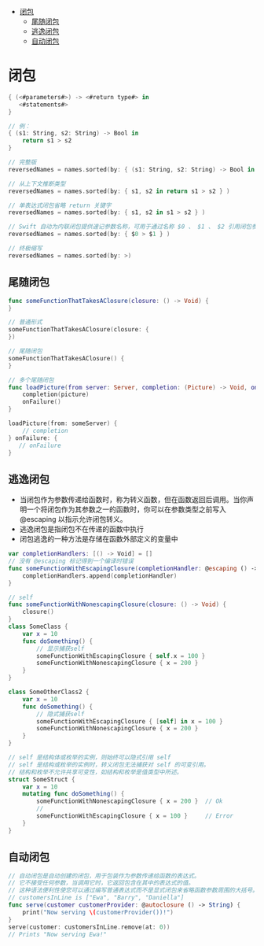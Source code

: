 <!-- @import "[TOC]" {cmd="toc" depthFrom=1 depthTo=6 orderedList=false} -->

<!-- code_chunk_output -->

- [闭包](#闭包)
  - [尾随闭包](#尾随闭包)
  - [逃逸闭包](#逃逸闭包)
  - [自动闭包](#自动闭包)

<!-- /code_chunk_output -->

# 闭包

```swift
{ (<#parameters#>) -> <#return type#> in
   <#statements#>
}

// 例：
{ (s1: String, s2: String) -> Bool in
    return s1 > s2
}
```

```swift
// 完整版
reversedNames = names.sorted(by: { (s1: String, s2: String) -> Bool in return s1 > s2 } )

// 从上下文推断类型
reversedNames = names.sorted(by: { s1, s2 in return s1 > s2 } )

// 单表达式闭包省略 return 关键字
reversedNames = names.sorted(by: { s1, s2 in s1 > s2 } )

// Swift 自动为内联闭包提供速记参数名称，可用于通过名称 $0 、 $1 、 $2 引用闭包参数的值，等等
reversedNames = names.sorted(by: { $0 > $1 } )

// 终极缩写
reversedNames = names.sorted(by: >)
```

## 尾随闭包

```swift
func someFunctionThatTakesAClosure(closure: () -> Void) {
}

// 普通形式
someFunctionThatTakesAClosure(closure: {
})

// 尾随闭包
someFunctionThatTakesAClosure() {
}
```

```swift
// 多个尾随闭包
func loadPicture(from server: Server, completion: (Picture) -> Void, onFailure: () -> Void) {
    completion(picture)
    onFailure()
}

loadPicture(from: someServer) { 
    // completion
} onFailure: {
   // onFailure
}
```

## 逃逸闭包

- 当闭包作为参数传递给函数时，称为转义函数，但在函数返回后调用。当你声明一个将闭包作为其参数之一的函数时，你可以在参数类型之前写入 @escaping 以指示允许闭包转义。
- 逃逸闭包是指闭包不在传递的函数中执行
- 闭包逃逸的一种方法是存储在函数外部定义的变量中

```swift
var completionHandlers: [() -> Void] = []
// 没有 @escaping 标记得到一个编译时错误
func someFunctionWithEscapingClosure(completionHandler: @escaping () -> Void) {
    completionHandlers.append(completionHandler)
}
```

```swift
// self
func someFunctionWithNonescapingClosure(closure: () -> Void) {
    closure()
}
class SomeClass {
    var x = 10
    func doSomething() {
        // 显示捕获self
        someFunctionWithEscapingClosure { self.x = 100 }
        someFunctionWithNonescapingClosure { x = 200 }
    }
}

class SomeOtherClass2 {
    var x = 10
    func doSomething() {
        // 隐式捕获self
        someFunctionWithEscapingClosure { [self] in x = 100 }
        someFunctionWithNonescapingClosure { x = 200 }
    }
}
```

```swift
// self 是结构体或枚举的实例，则始终可以隐式引用 self
// self 是结构或枚举的实例时，转义闭包无法捕获对 self 的可变引用。
// 结构和枚举不允许共享可变性，如结构和枚举是值类型中所述。
struct SomeStruct {
    var x = 10
    mutating func doSomething() {
        someFunctionWithNonescapingClosure { x = 200 }  // Ok
        // 
        someFunctionWithEscapingClosure { x = 100 }     // Error
    }
}
```

## 自动闭包

```swift
// 自动闭包是自动创建的闭包，用于包装作为参数传递给函数的表达式。 
// 它不接受任何参数，当调用它时，它返回包含在其中的表达式的值。 
// 这种语法便利性使您可以通过编写普通表达式而不是显式闭包来省略函数参数周围的大括号。
// customersInLine is ["Ewa", "Barry", "Daniella"]
func serve(customer customerProvider: @autoclosure () -> String) {
    print("Now serving \(customerProvider())!")
}
serve(customer: customersInLine.remove(at: 0))
// Prints "Now serving Ewa!"
```
